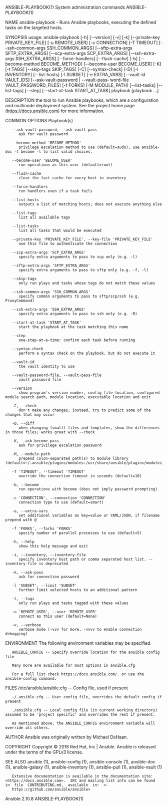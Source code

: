 ANSIBLE-PLAYBOOK(1)                                                           System administration commands                                                           ANSIBLE-PLAYBOOK(1)

NAME
       ansible-playbook - Runs Ansible playbooks, executing the defined tasks on the targeted hosts.

SYNOPSIS
       usage: ansible-playbook [-h] [--version] [-v] [-k]
              [--private-key  PRIVATE_KEY_FILE]  [-u  REMOTE_USER]  [-c CONNECTION] [-T TIMEOUT] [--ssh-common-args SSH_COMMON_ARGS] [--sftp-extra-args SFTP_EXTRA_ARGS] [--scp-extra-args
              SCP_EXTRA_ARGS] [--ssh-extra-args SSH_EXTRA_ARGS] [--force-handlers] [--flush-cache]  [-b]  [--become-method  BECOME_METHOD]  [--become-user  BECOME_USER]  [-K]  [-t  TAGS]
              [--skip-tags  SKIP_TAGS]  [-C]  [--syntax-check] [-D] [-i INVENTORY] [--list-hosts] [-l SUBSET] [-e EXTRA_VARS] [--vault-id VAULT_IDS] [--ask-vault-password | --vault-pass‐
              word-file VAULT_PASSWORD_FILES] [-f FORKS] [-M MODULE_PATH] [--list-tasks] [--list-tags] [--step] [--start-at-task START_AT_TASK] playbook [playbook ...]

DESCRIPTION
       the tool to run Ansible playbooks, which are a configuration and multinode deployment system.  See the project home page (https://docs.ansible.com) for more information.

COMMON OPTIONS
          Playbook(s)

       --ask-vault-password, --ask-vault-pass
          ask for vault password

       --become-method 'BECOME_METHOD'
          privilege escalation method to use (default=sudo), use ansible-doc -t become -l to list valid choices.

       --become-user 'BECOME_USER'
          run operations as this user (default=root)

       --flush-cache
          clear the fact cache for every host in inventory

       --force-handlers
          run handlers even if a task fails

       --list-hosts
          outputs a list of matching hosts; does not execute anything else

       --list-tags
          list all available tags

       --list-tasks
          list all tasks that would be executed

       --private-key 'PRIVATE_KEY_FILE', --key-file 'PRIVATE_KEY_FILE'
          use this file to authenticate the connection

       --scp-extra-args 'SCP_EXTRA_ARGS'
          specify extra arguments to pass to scp only (e.g. -l)

       --sftp-extra-args 'SFTP_EXTRA_ARGS'
          specify extra arguments to pass to sftp only (e.g. -f, -l)

       --skip-tags
          only run plays and tasks whose tags do not match these values

       --ssh-common-args 'SSH_COMMON_ARGS'
          specify common arguments to pass to sftp/scp/ssh (e.g. ProxyCommand)

       --ssh-extra-args 'SSH_EXTRA_ARGS'
          specify extra arguments to pass to ssh only (e.g. -R)

       --start-at-task 'START_AT_TASK'
          start the playbook at the task matching this name

       --step
          one-step-at-a-time: confirm each task before running

       --syntax-check
          perform a syntax check on the playbook, but do not execute it

       --vault-id
          the vault identity to use

       --vault-password-file, --vault-pass-file
          vault password file

       --version
          show program's version number, config file location, configured module search path, module location, executable location and exit

       -C, --check
          don't make any changes; instead, try to predict some of the changes that may occur

       -D, --diff
          when changing (small) files and templates, show the differences in those files; works great with --check

       -K, --ask-become-pass
          ask for privilege escalation password

       -M, --module-path
          prepend colon-separated path(s) to module library (default=~/.ansible/plugins/modules:/usr/share/ansible/plugins/modules)

       -T 'TIMEOUT', --timeout 'TIMEOUT'
          override the connection timeout in seconds (default=10)

       -b, --become
          run operations with become (does not imply password prompting)

       -c 'CONNECTION', --connection 'CONNECTION'
          connection type to use (default=smart)

       -e, --extra-vars
          set additional variables as key=value or YAML/JSON, if filename prepend with @

       -f 'FORKS', --forks 'FORKS'
          specify number of parallel processes to use (default=5)

       -h, --help
          show this help message and exit

       -i, --inventory, --inventory-file
          specify inventory host path or comma separated host list. --inventory-file is deprecated

       -k, --ask-pass
          ask for connection password

       -l 'SUBSET', --limit 'SUBSET'
          further limit selected hosts to an additional pattern

       -t, --tags
          only run plays and tasks tagged with these values

       -u 'REMOTE_USER', --user 'REMOTE_USER'
          connect as this user (default=None)

       -v, --verbose
          verbose mode (-vvv for more, -vvvv to enable connection debugging)

ENVIRONMENT
       The following environment variables may be specified.

       ANSIBLE_CONFIG -- Specify override location for the ansible config file

       Many more are available for most options in ansible.cfg

       For a full list check https://docs.ansible.com/. or use the ansible-config command.

FILES
       /etc/ansible/ansible.cfg -- Config file, used if present

       ~/.ansible.cfg -- User config file, overrides the default config if present

       ./ansible.cfg -- Local config file (in current working directory) assumed to be 'project specific' and overrides the rest if present.

       As mentioned above, the ANSIBLE_CONFIG environment variable will override all others.

AUTHOR
       Ansible was originally written by Michael DeHaan.

COPYRIGHT
       Copyright © 2018 Red Hat, Inc | Ansible.  Ansible is released under the terms of the GPLv3 license.

SEE ALSO
       ansible (1), ansible-config (1), ansible-console (1), ansible-doc (1), ansible-galaxy (1), ansible-inventory (1), ansible-pull (1), ansible-vault (1)

       Extensive documentation is available in the documentation site: <https://docs.ansible.com>.  IRC and mailing list info can be found  in  file  CONTRIBUTING.md,  available  in:  <‐
       https://github.com/ansible/ansible>

Ansible 2.10.8                                                                                                                                                         ANSIBLE-PLAYBOOK(1)
